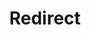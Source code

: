 ﻿---
layout: src/layouts/Redirect.astro
title: Redirect
redirect: /docs/octopus-rest-api/octopus-cli/list-machines
pubDate:  2023-01-01
navSearch: false
navSitemap: false
navMenu: false
---
